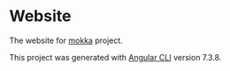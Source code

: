# Website

The website for [mokka](https://github.com/ega-forever/mokka) project.

This project was generated with [Angular CLI](https://github.com/angular/angular-cli) version 7.3.8.

